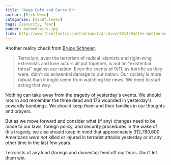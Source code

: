 ```yaml
---
title: 'Keep Calm and Carry On'
author: [Erik Hess]
categories: [mindfulness]
tags: [security, fear]
banner: barbed-wire.jpg
link: http://www.theatlantic.com/national/archive/2013/04/the-boston-marathon-bombing-keep-calm-and-carry-on/275014/
---
```


Another reality check from [Bruce Schneier](http://www.schneier.com/).

> Terrorism, even the terrorism of radical Islamists and right-wing extremists and lone actors all put together, is not an "existential threat" against our nation. Even the events of 9/11, as horrific as they were, didn't do existential damage to our nation. Our society is more robust than it might seem from watching the news. We need to start acting that way. 

Nothing can take away from the tragedy of yesterday's events. We should mourn and remember the three dead and 176 wounded in yesterday's cowardly bombings. We should keep them and their families in our thoughts and prayers.

But as we move forward and consider what (if any) changes need to be made to our laws, foreign policy, and security procedures in the wake of this tragedy, we also should keep in mind that approximately 312,780,600 Americans *were not* killed or injured in terrorist attacks yesterday or at any other time in the last few years.

Terrorists of any kind (foreign and domestic) feed off our fears. Don't let them win.